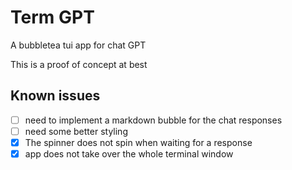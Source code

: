# Term GPT
A bubbletea tui app for chat GPT

This is a proof of concept at best

## Known issues
- [ ] need to implement a markdown bubble for the chat responses
- [ ] need some better styling
- [x] The spinner does not spin when waiting for a response
- [x] app does not take over the whole terminal window
